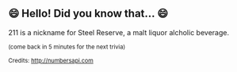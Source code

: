 ## 😄 Hello! Did you know that... 😄
211 is a nickname for Steel Reserve, a malt liquor alcholic beverage.

<sup>(come back in 5 minutes for the next trivia)</sup>


<sup>Credits: http://numbersapi.com</sup>
